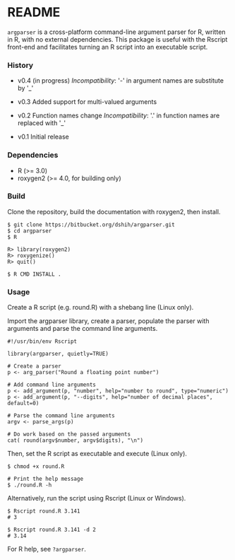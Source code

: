 # README #

`argparser` is a cross-platform command-line argument parser for R, written in R,
with no external dependencies. This package is useful with the Rscript
front-end and facilitates turning an R script into an executable script.

### History ###

* v0.4 (in progress)
       *Incompatibility*: '-' in argument names are substitute by '_'

* v0.3 Added support for multi-valued arguments

* v0.2 Function names change
       *Incompatibility*: '.' in function names are replaced with '_' 

* v0.1 Initial release


### Dependencies ###

* R (>= 3.0)
* roxygen2 (>= 4.0, for building only)

### Build ###

Clone the repository, build the documentation with roxygen2, then install.

    $ git clone https://bitbucket.org/dshih/argparser.git
    $ cd argparser
    $ R

    R> library(roxygen2)
    R> roxygenize()
    R> quit()

    $ R CMD INSTALL .

### Usage ###

Create a R script (e.g. round.R) with a shebang line (Linux only).

Import the argparser library, create a parser, populate the parser with arguments
and parse the command line arguments.


    #!/usr/bin/env Rscript

    library(argparser, quietly=TRUE)
    
    # Create a parser
    p <- arg_parser("Round a floating point number")
    
    # Add command line arguments
    p <- add_argument(p, "number", help="number to round", type="numeric")
    p <- add_argument(p, "--digits", help="number of decimal places", default=0)
    
    # Parse the command line arguments
    argv <- parse_args(p)
    
    # Do work based on the passed arguments
    cat( round(argv$number, argv$digits), "\n")

Then, set the R script as executable and execute (Linux only).

    $ chmod +x round.R
    
    # Print the help message
    $ ./round.R -h

Alternatively, run the script using Rscript (Linux or Windows).

    $ Rscript round.R 3.141
    # 3
    
    $ Rscript round.R 3.141 -d 2
    # 3.14

For R help, see `?argparser`.
